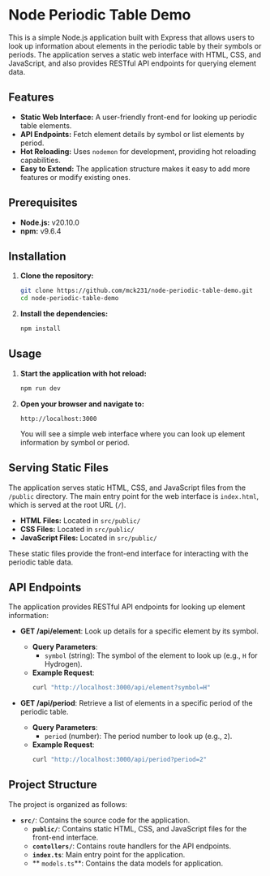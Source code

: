 # Node Periodic Table Demo

This is a simple Node.js application built with Express that allows users to look up information about elements in the periodic table by their symbols or periods. The application serves a static web interface with HTML, CSS, and JavaScript, and also provides RESTful API endpoints for querying element data.

## Features

- **Static Web Interface:** A user-friendly front-end for looking up periodic table elements.
- **API Endpoints:** Fetch element details by symbol or list elements by period.
- **Hot Reloading:** Uses `nodemon` for development, providing hot reloading capabilities.
- **Easy to Extend:** The application structure makes it easy to add more features or modify existing ones.

## Prerequisites

- **Node.js:** v20.10.0
- **npm:** v9.6.4

## Installation

1. **Clone the repository:**

    ```sh
    git clone https://github.com/mck231/node-periodic-table-demo.git
    cd node-periodic-table-demo
    ```

2. **Install the dependencies:**

    ```sh
    npm install
    ```

## Usage

1. **Start the application with hot reload:**

    ```sh
    npm run dev
    ```

2. **Open your browser and navigate to:**

    ```
    http://localhost:3000
    ```

   You will see a simple web interface where you can look up element information by symbol or period.

## Serving Static Files

The application serves static HTML, CSS, and JavaScript files from the `/public` directory. The main entry point for the web interface is `index.html`, which is served at the root URL (`/`).

- **HTML Files:** Located in `src/public/`
- **CSS Files:** Located in `src/public/`
- **JavaScript Files:** Located in `src/public/`

These static files provide the front-end interface for interacting with the periodic table data.

## API Endpoints

The application provides RESTful API endpoints for looking up element information:

- **GET /api/element**: Look up details for a specific element by its symbol.
   - **Query Parameters**:
      - `symbol` (string): The symbol of the element to look up (e.g., `H` for Hydrogen).
   - **Example Request**:
       ```sh
       curl "http://localhost:3000/api/element?symbol=H"
       ```

- **GET /api/period**: Retrieve a list of elements in a specific period of the periodic table.
   - **Query Parameters**:
      - `period` (number): The period number to look up (e.g., `2`).
   - **Example Request**:
       ```sh
       curl "http://localhost:3000/api/period?period=2"
       ```

## Project Structure

The project is organized as follows:

- **`src/`**: Contains the source code for the application.
   - **`public/`**: Contains static HTML, CSS, and JavaScript files for the front-end interface.
   - **`contollers/`**: Contains route handlers for the API endpoints.
   - **`index.ts`**: Main entry point for the application.
   - ** `models.ts`**: Contains the data models for application.
